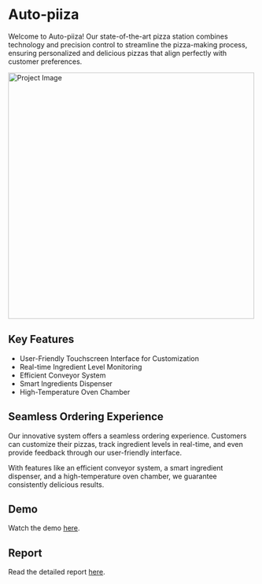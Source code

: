 # Auto-piiza

Welcome to Auto-piiza! Our state-of-the-art pizza station combines technology and precision control to streamline the pizza-making process, ensuring personalized and delicious pizzas that align perfectly with customer preferences.

<img src="https://github.com/Shahd-Bilal0/HardwareProject/logo.png" alt="Project Image" width="500" height="500">

## Key Features

-  User-Friendly Touchscreen Interface for Customization
-  Real-time Ingredient Level Monitoring
-  Efficient Conveyor System
-  Smart Ingredients Dispenser
-  High-Temperature Oven Chamber

## Seamless Ordering Experience

Our innovative system offers a seamless ordering experience. Customers can customize their pizzas, track ingredient levels in real-time, and even provide feedback through our user-friendly interface.

With features like an efficient conveyor system, a smart ingredient dispenser, and a high-temperature oven chamber, we guarantee consistently delicious results.

## Demo

Watch the demo [here](https://drive.google.com/file/d/1iXFX3p3i5--T2f1NEpCxyX1a1cU5KI-W/view?usp=sharing).

## Report

Read the detailed report [here](https://drive.google.com/file/d/1VeUYVxX3UOjCg06f9W2wZBOVKTU_1MU3/view?usp=sharing).

